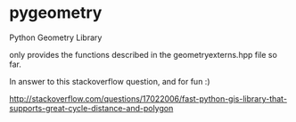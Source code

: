 pygeometry
==========

Python Geometry Library

only provides the functions described in the geometryexterns.hpp file so far.

In answer to this stackoverflow question, and for fun :)

http://stackoverflow.com/questions/17022006/fast-python-gis-library-that-supports-great-cycle-distance-and-polygon


